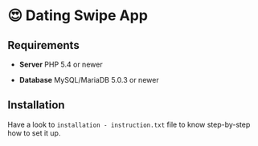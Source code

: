 # 😍 Dating Swipe App


## Requirements

* **Server** PHP 5.4 or newer

* **Database** MySQL/MariaDB 5.0.3 or newer


## Installation

Have a look to `installation - instruction.txt` file to know step-by-step how to set it up.
